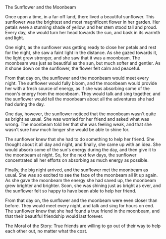 The Sunflower and the Moonbeam

Once upon a time, in a far-off land, there lived a beautiful sunflower. This sunflower was the brightest and most magnificent flower in her garden. Her petals were a stunning shade of yellow, and her stem stood tall and proud. Every day, she would turn her head towards the sun, and bask in its warmth and light.

One night, as the sunflower was getting ready to close her petals and rest for the night, she saw a faint light in the distance. As she gazed towards it, the light grew stronger, and she saw that it was a moonbeam. The moonbeam was just as beautiful as the sun, but much softer and gentler. As it shone down on the sunflower, the flower felt calm and peaceful.

From that day on, the sunflower and the moonbeam would meet every night. The sunflower would fully bloom, and the moonbeam would provide her with a fresh source of energy, as if she was absorbing some of the moon's energy from the moonbeam. They would talk and sing together, and the sunflower would tell the moonbeam about all the adventures she had had during the day.

One day, however, the sunflower noticed that the moonbeam wasn't quite as bright as usual. She was worried for her friend and asked what was wrong. The moonbeam told her that she was feeling weak, and that she wasn't sure how much longer she would be able to shine for.

The sunflower knew that she had to do something to help her friend. She thought about it all day and night, and finally, she came up with an idea. She would absorb some of the sun's energy during the day, and then give it to the moonbeam at night. So, for the next few days, the sunflower concentrated all her efforts on absorbing as much energy as possible.

Finally, the big night arrived, and the sunflower met the moonbeam as usual. She was so excited to see the face of the moonbeam all lit up again. As she gave the moonbeam the energy she had saved up, the moonbeam grew brighter and brighter. Soon, she was shining just as bright as ever, and the sunflower felt so happy to have been able to help her friend.

From that day on, the sunflower and the moonbeam were even closer than before. They would meet every night, and talk and sing for hours on end. The sunflower knew that she had found a true friend in the moonbeam, and that their beautiful friendship would last forever.

The Moral of the Story: True friends are willing to go out of their way to help each other out, no matter what the cost.